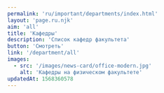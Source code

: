 ```yaml
---
permalink: 'ru/important/departments/index.html'
layout: 'page.ru.njk'
aim: 'all'
title: 'Кафедры'
description: 'Список кафедр факультета'
button: 'Смотреть'
link: '/department/all'
images:
  - src: '/images/news-card/office-modern.jpg'
    alt: 'Кафедры на физическом факультете'
updatedAt: 1568360578
---
```

